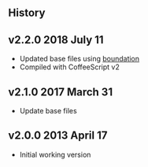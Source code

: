 ## History

## v2.2.0 2018 July 11
- Updated base files using [boundation](https://github.com/bevry/boundation)
- Compiled with CoffeeScript v2

## v2.1.0 2017 March 31
- Update base files

## v2.0.0 2013 April 17
- Initial working version
